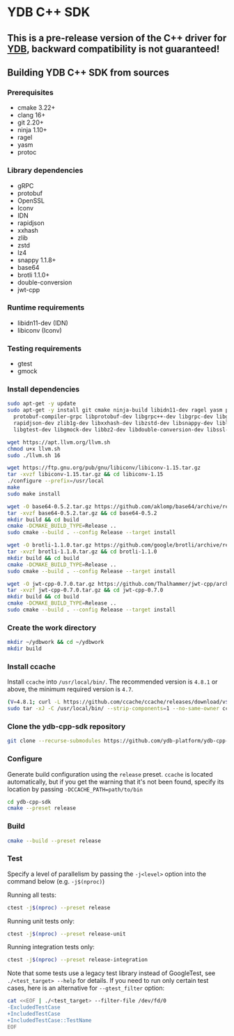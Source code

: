 # YDB C++ SDK
## This is a pre-release version of the C++ driver for [YDB](https://github.com/ydb-platform/ydb), backward compatibility is not guaranteed!

## Building YDB C++ SDK from sources

### Prerequisites

- cmake 3.22+
- clang 16+
- git 2.20+
- ninja 1.10+
- ragel
- yasm
- protoc

### Library dependencies

- gRPC
- protobuf
- OpenSSL
- Iconv
- IDN
- rapidjson
- xxhash
- zlib
- zstd
- lz4
- snappy 1.1.8+
- base64
- brotli 1.1.0+
- double-conversion
- jwt-cpp

### Runtime requirements

- libidn11-dev (IDN)
- libiconv (Iconv)

### Testing requirements

- gtest
- gmock

### Install dependencies

```bash
sudo apt-get -y update
sudo apt-get -y install git cmake ninja-build libidn11-dev ragel yasm protobuf-compiler \
  protobuf-compiler-grpc libprotobuf-dev libgrpc++-dev libgrpc-dev libgrpc++1 libgrpc10 \
  rapidjson-dev zlib1g-dev libxxhash-dev libzstd-dev libsnappy-dev liblz4-dev \
  libgtest-dev libgmock-dev libbz2-dev libdouble-conversion-dev libssl-dev

wget https://apt.llvm.org/llvm.sh
chmod u+x llvm.sh
sudo ./llvm.sh 16

wget https://ftp.gnu.org/pub/gnu/libiconv/libiconv-1.15.tar.gz
tar -xvzf libiconv-1.15.tar.gz && cd libiconv-1.15
./configure --prefix=/usr/local
make
sudo make install

wget -O base64-0.5.2.tar.gz https://github.com/aklomp/base64/archive/refs/tags/v0.5.2.tar.gz
tar -xvzf base64-0.5.2.tar.gz && cd base64-0.5.2
mkdir build && cd build
cmake -DCMAKE_BUILD_TYPE=Release ..
sudo cmake --build . --config Release --target install

wget -O brotli-1.1.0.tar.gz https://github.com/google/brotli/archive/refs/tags/v1.1.0.tar.gz
tar -xvzf brotli-1.1.0.tar.gz && cd brotli-1.1.0
mkdir build && cd build
cmake -DCMAKE_BUILD_TYPE=Release ..
sudo cmake --build . --config Release --target install

wget -O jwt-cpp-0.7.0.tar.gz https://github.com/Thalhammer/jwt-cpp/archive/refs/tags/v0.7.0.tar.gz
tar -xvzf jwt-cpp-0.7.0.tar.gz && cd jwt-cpp-0.7.0
mkdir build && cd build
cmake -DCMAKE_BUILD_TYPE=Release ..
sudo cmake --build . --config Release --target install
```

### Create the work directory

```bash
mkdir ~/ydbwork && cd ~/ydbwork
mkdir build
```

### Install ccache

Install `ccache` into `/usr/local/bin/`. The recommended version is `4.8.1` or above, the minimum required version is `4.7`.

```bash
(V=4.8.1; curl -L https://github.com/ccache/ccache/releases/download/v${V}/ccache-${V}-linux-x86_64.tar.xz | \
sudo tar -xJ -C /usr/local/bin/ --strip-components=1 --no-same-owner ccache-${V}-linux-x86_64/ccache)
```

### Clone the ydb-cpp-sdk repository

```bash
git clone --recurse-submodules https://github.com/ydb-platform/ydb-cpp-sdk.git
```

### Configure

Generate build configuration using the `release` preset. `ccache` is located automatically, but if you get the warning that it's not been found, specify its location by passing `-DCCACHE_PATH=path/to/bin`

```bash
cd ydb-cpp-sdk
cmake --preset release
```

### Build

```bash
cmake --build --preset release
```

### Test

Specify a level of parallelism by passing the `-j<level>` option into the command below (e.g. `-j$(nproc)`)

Running all tests:

```bash
ctest -j$(nproc) --preset release
```

Running unit tests only:

```bash
ctest -j$(nproc) --preset release-unit
```

Running integration tests only:

```bash
ctest -j$(nproc) --preset release-integration
```

Note that some tests use a legacy test library instead of GoogleTest, see `./<test_target> --help` for details. If you need to run only certain test cases, here is an alternative for `--gtest_filter` option:

```bash
cat <<EOF | ./<test_target> --filter-file /dev/fd/0
-ExcludedTestCase
+IncludedTestCase
+IncludedTestCase::TestName
EOF
```

